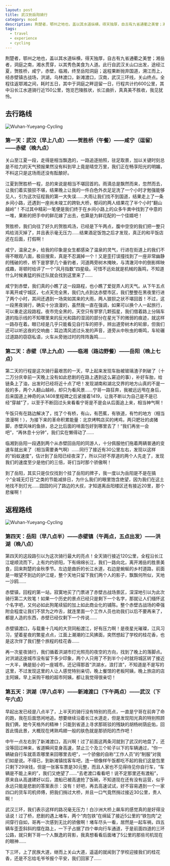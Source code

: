 ```yaml
---
layout: post
title: 武汉到岳阳骑行
category: mood
description: 荆楚者，鄂州之地也，盖以其水道纵横，得天独厚，自古有九省通衢之美誉；湘岳者，洞庭之南，湘水贯穿，以其秀色美食为人道。此行自武汉关山口出发，途经江夏，贺胜桥，咸宁，赤壁，临湘，终至岳阳洞庭；返程果断抛弃国道，溯江而上，经赤壁镇古战场，洪湖，乌林渡口，新滩渡口，汉南，武汉三环线，关山终点。全程往返鄂湘之间，耗时五日，其中于洞庭之畔逗留一日，行程共计约600公里，其中沿长江水道骑行近150公里，饱览巴陵胜状，长江曲折，真真美不胜收，我见犹怜。
tags:
  - travel
  - experience
  - cycling
---
```


荆楚者，鄂州之地也，盖以其水道纵横，得天独厚，自古有九省通衢之美誉；湘岳者，洞庭之南，湘水贯穿，以其秀色美食为人道。此行自武汉关山口出发，途经江夏，贺胜桥，咸宁，赤壁，临湘，终至岳阳洞庭；返程果断抛弃国道，溯江而上，经赤壁镇古战场，洪湖，乌林渡口，新滩渡口，汉南，武汉三环线，关山终点。全程往返鄂湘之间，耗时五日，其中于洞庭之畔逗留一日，行程共计约600公里，其中沿长江水道骑行近150公里，饱览巴陵胜状，长江曲折，真真美不胜收，我见犹怜。

## 去行路线
![Wuhan-Yueyang-Cycling](http://b48.photo.store.qq.com/psu?/c0e77018-3a96-4ea1-9159-fb678a505df3/3zO7CY2ftlssnkZ10nMO2M3ucfjX74NDK2jXn6dhyfo!/b/YZK8cSHiEgAAYnXhoxzaXAAA&a=56&b=48&bo=lgIqAgAAAAABAJs!&t=5&rf=viewer_4)

### 第一天：武汉（早上八点）——贺胜桥（午餐）——咸宁（逗留）——赤壁（晚九点）

关山至江夏一段，走得是相当飘逸的，一路追逐拍照，驻足取景，加以关键时刻总是不给力的天气预报果然没有料到早上竟是晴空万里，我们正在畅享阳光的明媚，不料这只是这场雨还没有酝酿好。

江夏到贺胜桥一程，总的来说是相当不堪回首的。雨滴总是飘然而来，忽然而去，让我们着实狼狈不堪，结果晚上让我的一件白色外衣足足洗了一个小时才勉强能够见人，引为这次征程我的第一大失误……大雨让我们找不到国道，结果走上了一条乡间小路，还遇到一座尚未竣工的跨轨大桥，郁闷的两人结果花了半个小时“翻山越岭”！不过其中精彩一笔便是我们终于在乡间小路上的众多牛粪中找到了中意的一堆，果断的把手中的鲜花嫁了出去，也算是为鲜花配的一个佳婿吧！

贺胜桥，我们向往了好久的贺胜鸡汤，已经是下午两点，腹中空空的我们把一整只鸡给消灭掉了，并且表示毫无压力……结果酒足饭饱之后才发现，真正的和平饭店还在后面，打假啊！

咸宁，温泉之乡，给我的印象是女生都感染了温泉的灵气，行进在街道上的我们不得不眼观八面，极目搜索，真是不忍漏掉一个！又是歪打误撞找到了一座非常幽静的残破的桥，桥下是寥寥几个垂钓者，河道两旁树木掩映，与清澈河中的倒影辉映成趣，哥顿时给评了一个“风月指数”四星级。可惜不远处就是机械的轰鸣，不知道什么时候勇猛的拆迁队就会找到这里来了……

咸宁到赤壁，我们真的小瞧了这一段路程，也小瞧了爱捉弄人的天气。从下午五点半离开咸宁城区，七点天完全黑，我们九点到达赤壁市区，我们整整在黑夜里行进了两个小时，其间还遇到一场突如其来的大雨，两人狼狈之状不堪回首！不过，这一段黑夜骑行，确实十分浪漫的，虽然我一直在强调，如果可以换个人一起旅行，可以重走这段路程。夜市完全黑的，天空只有寥寥几颗孤星，我们借着路上分隔车道的指示线的不知哪里来的反光和路的湿润的部分在星光下的微弱的痕迹，就这样一路存在着。眼已经是几乎只能看见自行车的把手，辨出道旁树木的轮廓，但我们还可以听这夜的交响曲：耳边清风滤过头发的声音，道旁从中秋虫的嘶鸣，车轮碾过道路的窃窃私语，火车从旁驰过时的阵阵轰鸣……

### 第二天：赤壁（早上九点）——临湘（路边野餐）——岳阳（晚上七点）

第二天的行程是这次骑行最艰苦的一天，早上起来发现车胎被玻璃渣子刺破了（十二万分庆幸前一天晚上没有如此悲剧的在路上遇到这么窘迫的事），补好车胎，给链条上了油，出发时已经将近十点了吧！发现湖南和湖北交界的地方山真的不是一般的多，两个人翻山越岭，却只为看风景……宁哥一路狂奔，我被远远甩在身后，后来国道上神奇的从1408里程碑之后紧接着1419，让我不断以为自己是不是已经“穿越”了，以至于不断回过头来看看宁哥是不是会从后面追上来，相当神气啊！

午饭只有在路边解决了，找了个有桥，有山，有芭蕉，有铁道，有竹的地方（相当浪漫啊！），为接下来的革命积累能量：北京烤鸭店买的烤鸡，两只肥壮的卤猪脚，赤壁风味的鱼排，总之比后面的啃面包好到哪里去了！“我们再坐一会吧”，“再休息十分钟”，我们实在懒得动了……

临湘到岳阳一段遇到两个从赤壁回岳阳的同游人，十分佩服他们拖着两辆普通的变速车就出来了（相当需要勇气啊）……同行了接近有30公里左右，发现以这样的“蚂蚁速度”，估计到了岳阳已经夜深了，所以只好不厚道的两个人先走了，发现我们的速度至少是他们的三倍，哥们当时那个骄傲啊！

到了岳阳，其实只是仅仅找到个挂了岳阳的牌子，我一度以为岳阳是不是在搞个“全城无灯日”之类的节能减排日，为什么我们的眼里饱含绝望，因为我们在这土地找不到灯光……囧囧的问了路边的大叔，才知道离岳阳楼区还有接近20里，那个悲催啊！

## 返程路线
![Wuhan-Yueyang-Cycling](http://b59.photo.store.qq.com/psu?/c0e77018-3a96-4ea1-9159-fb678a505df3/kxa9V6k3mFEtFgBP50AHRB9vLzhqbFxbqhCj9PWLhCk!/b/YRwTsBxMVwAAYmUOQCM7EQAA&a=48&b=59&bo=YgIhAgAAAAABAGQ!&t=5&rf=viewer_4)

### 第四天：岳阳（早八点半）——赤壁镇（午两点，五点出发）——洪湖（晚八点）

第四天的这段路引以为这次骑行最大的亮点！全天骑行接近120公里，全程沿长江江堤顺流而下，上有灼灼骄阳，下有绵绵长江，我们一路向北，离开湘岳的胜景美食，回来荆楚的金秋季节。左边是曲折的长江水道，右边是蜿蜒的乡村道路，前面是一眼望不到边的护江堤，整个天地只留下我们两个人的影子，飘飘何所似，天地一沙鸥……

赤壁镇，回程的第一站，寂寞地买了门票进了赤壁古战场景区，深深地引以为此次骑行第二大败笔！如果一个历史的景点已经只是剩下一个名字，那就让人们缅怀这个名字吧，又何必如此狗尾续貂的加上如此商业化的铺陈。整个赤壁古战场的牵强附会程度让我们不禁为之咋舌，就连里面一个工作人员也劝我们以后不要再来了，都是人造的东西，赤壁已经仅剩下一个传说……

赤壁镇渡口，与载重十几吨的大货同船渡江，好有压力啊！是夜星光璀璨，江风习习，望着星夜的繁星点点，江面上潮潮的江风拂面，突然想起了学校的桂花香，也是这次伴了我们整个旅程的桂花香……

再一次星夜骑行，我们循着洪湖市灯光照亮的夜空的方向，找到了晚上的落脚点。对洪湖这座城市没有留下多少印象，两个人只用了不到半个小时就将城区转了接近一大半，确是挺小的一座城市。还记得那首“洪湖水，浪打浪”，不知道是不是写的这里，不过发现这里的人让人感觉特别亲切，晚上餐馆的老板阿姨，晚上旅店的店主阿姨，早上采购干粮的超市阿姨，都让我觉得很亲切！

### 第五天：洪湖（早八点半）——新滩渡口（下午两点）——武汉（下午六点）

早起出发已经是八点半了，上半天的骑行没有特别的亮点，一直是宁哥在前奔了命的跑，我在后面悠闲地追。想要继续沿着长江水道走，但是发现阳光真的特别照顾我们俩，她今天格外的精神！只能到省道上寻求那斑驳的残缺的胡杨树荫庇佑，回首此情此景，大概现在烤熟鸡翅一般的肤色就是那骄阳的杰作吧！

中午一点左右到了新滩渡口，高兴啊！过了前面这两条河就到了武汉的地盘了，还没等回过神来，省道瞬间变身高速，禁止三个及三个轮子以下的车辆通过，“你一辆破自行车就乖乖哪里来回哪里去吧”，一个骄傲的自称“工作人员”的“制服”对我们如是说。不得已，到新滩镇找客车吧，连一顿像样午饭都吃不起的我们这是包里只剩下29块钱，但是一张客车票是30元整，而且人家也不见得待见你自行车，“车辆是不能上来的”，我们又绝望了……“去老渡口看看吧！说不定那里还有渡船”，原来自从高速建好以后，渡船已被高速抢了饭碗，不知道现在还有没有运营，似乎永远只能是悲剧的答案表示：没有！好吧，再去高速试试，好不容易遇到一个一家四口的货车司机师傅，把我们捎过大桥，并且一口气竟然捎过接近30公里，贵人啊！

武汉三环，我们表示这样的路况毫无压力！白沙洲大桥上飙车的感觉真的是好得没话说！过了桥，悲剧的遇上堵车，两个“肉包铁”在绵延了接近5公里的“铁包肉”之间穿行自如，哥再一次感到无比的骄傲啊！堵车尽头一看，居然是一起车祸，四五辆车歪歪斜斜的摆在路上，一下子占据了四个单向行车通道，于是前面四道的三环公路，就只剩下哥一个人飘逸的背影，我真想看看后面堵了5公里的那些司机现在的眼神……

下三环，上了民族大道，继而上关山大道，遥遥的就闻到了学校迎接我们的桂花香，还是不忘给毛爷爷报个平安，我们回家了……


[SilentVally]:    http://silentvally.github.io  "SilentVally"
